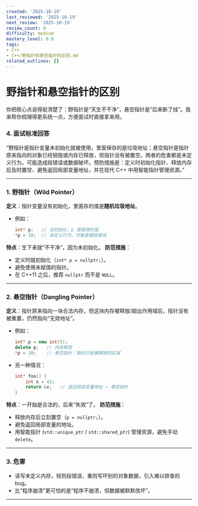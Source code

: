 ```yaml
---
created: '2025-10-19'
last_reviewed: '2025-10-19'
next_review: '2025-10-19'
review_count: 0
difficulty: medium
mastery_level: 0.0
tags:
- C++
- C++/野指针和悬空指针的区别.md
related_outlines: []
---
```


# 野指针和悬空指针的区别

你把核心点说得挺清楚了：野指针是“天生不干净”，悬空指针是“后来断了线”。我来帮你梳理得更系统一点，方便面试时直接拿来用。

### 4. 面试标准回答

“野指针是指针变量未初始化就被使用，里面保存的是垃圾地址；悬空指针是指针原来指向的对象已经销毁或内存已释放，但指针没有被置空。两者的危害都是未定义行为，可能造成段错误或数据破坏。预防措施是：定义时初始化指针、释放内存后及时置空、避免返回局部变量地址，并在现代 C++ 中用智能指针管理资源。”

---

### 1. 野指针（Wild Pointer）

**定义**：指针变量没有初始化，里面存的值是**随机垃圾地址**。

* 例如：

  ```cpp
  int* p;   // 没初始化，p 里是随机值
  *p = 10;  // 未定义行为，可能直接段错误
  ```

**特点**：生下来就“不干净”，因为未初始化。
**防范措施**：

* 定义时就初始化（`int* p = nullptr;`）。
* 避免使用未赋值的指针。
* 在 C++11 之后，推荐 `nullptr` 而不是 `NULL`。

---

### 2. 悬空指针（Dangling Pointer）

**定义**：指针原来指向一块合法内存，但这块内存被释放/超出作用域后，指针没有被重置，仍然指向“无效地址”。

* 例如：

  ```cpp
  int* p = new int(5);
  delete p;   // 内存释放
  *p = 10;    // 悬空指针：指向已经被释放的区域
  ```
* 另一种情况：

  ```cpp
  int* foo() {
      int x = 42;
      return &x;   // 返回局部变量地址 → 悬空指针
  }
  ```

**特点**：一开始是合法的，后来“失效”了。
**防范措施**：

* 释放内存后立刻置空（`p = nullptr;`）。
* 避免返回局部变量的地址。
* 用智能指针 (`std::unique_ptr` / `std::shared_ptr`) 管理资源，避免手动 `delete`。

---

### 3. 危害

* 读写未定义内存，轻则段错误，重则写坏别的对象数据，引入难以排查的 bug。
* 比“程序崩溃”更可怕的是“程序不崩溃，但数据被默默改坏”。

---

